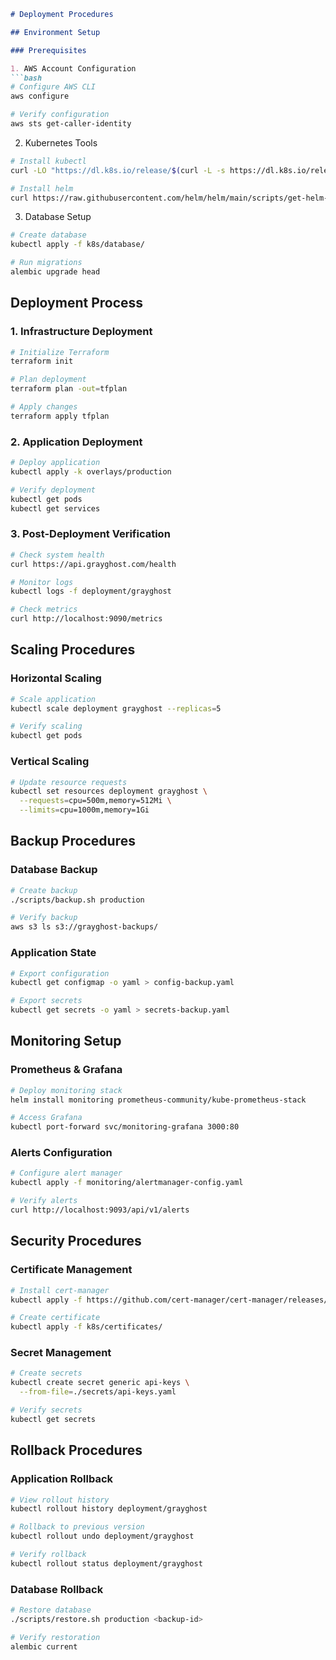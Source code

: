 ```markdown
# Deployment Procedures

## Environment Setup

### Prerequisites

1. AWS Account Configuration
```bash
# Configure AWS CLI
aws configure

# Verify configuration
aws sts get-caller-identity
```

2. Kubernetes Tools
```bash
# Install kubectl
curl -LO "https://dl.k8s.io/release/$(curl -L -s https://dl.k8s.io/release/stable.txt)/bin/linux/amd64/kubectl"

# Install helm
curl https://raw.githubusercontent.com/helm/helm/main/scripts/get-helm-3 | bash
```

3. Database Setup
```bash
# Create database
kubectl apply -f k8s/database/

# Run migrations
alembic upgrade head
```

## Deployment Process

### 1. Infrastructure Deployment

```bash
# Initialize Terraform
terraform init

# Plan deployment
terraform plan -out=tfplan

# Apply changes
terraform apply tfplan
```

### 2. Application Deployment

```bash
# Deploy application
kubectl apply -k overlays/production

# Verify deployment
kubectl get pods
kubectl get services
```

### 3. Post-Deployment Verification

```bash
# Check system health
curl https://api.grayghost.com/health

# Monitor logs
kubectl logs -f deployment/grayghost

# Check metrics
curl http://localhost:9090/metrics
```

## Scaling Procedures

### Horizontal Scaling

```bash
# Scale application
kubectl scale deployment grayghost --replicas=5

# Verify scaling
kubectl get pods
```

### Vertical Scaling

```bash
# Update resource requests
kubectl set resources deployment grayghost \
  --requests=cpu=500m,memory=512Mi \
  --limits=cpu=1000m,memory=1Gi
```

## Backup Procedures

### Database Backup

```bash
# Create backup
./scripts/backup.sh production

# Verify backup
aws s3 ls s3://grayghost-backups/
```

### Application State

```bash
# Export configuration
kubectl get configmap -o yaml > config-backup.yaml

# Export secrets
kubectl get secrets -o yaml > secrets-backup.yaml
```

## Monitoring Setup

### Prometheus & Grafana

```bash
# Deploy monitoring stack
helm install monitoring prometheus-community/kube-prometheus-stack

# Access Grafana
kubectl port-forward svc/monitoring-grafana 3000:80
```

### Alerts Configuration

```bash
# Configure alert manager
kubectl apply -f monitoring/alertmanager-config.yaml

# Verify alerts
curl http://localhost:9093/api/v1/alerts
```

## Security Procedures

### Certificate Management

```bash
# Install cert-manager
kubectl apply -f https://github.com/cert-manager/cert-manager/releases/download/v1.8.0/cert-manager.yaml

# Create certificate
kubectl apply -f k8s/certificates/
```

### Secret Management

```bash
# Create secrets
kubectl create secret generic api-keys \
  --from-file=./secrets/api-keys.yaml

# Verify secrets
kubectl get secrets
```

## Rollback Procedures

### Application Rollback

```bash
# View rollout history
kubectl rollout history deployment/grayghost

# Rollback to previous version
kubectl rollout undo deployment/grayghost

# Verify rollback
kubectl rollout status deployment/grayghost
```

### Database Rollback

```bash
# Restore database
./scripts/restore.sh production <backup-id>

# Verify restoration
alembic current
```
```